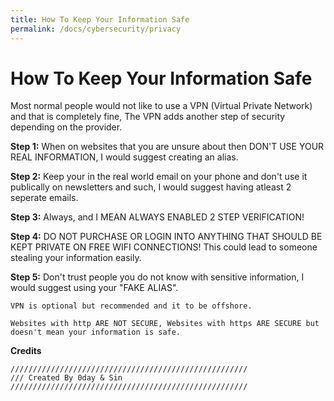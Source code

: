 ```yaml
---
title: How To Keep Your Information Safe
permalink: /docs/cybersecurity/privacy
---
```



# How To Keep Your Information Safe

Most normal people would not like to use a VPN (Virtual Private Network) and that is completely fine, The VPN adds another step of security depending on the provider.

**Step 1:** When on websites that you are unsure about then DON'T USE YOUR REAL INFORMATION, I would suggest creating an alias.

**Step 2:** Keep your in the real world email on your phone and don't use it publically on newsletters and such, I would suggest having atleast 2 seperate emails.

**Step 3:** Always, and I MEAN ALWAYS ENABLED 2 STEP VERIFICATION!

**Step 4:** DO NOT PURCHASE OR LOGIN INTO ANYTHING THAT SHOULD BE KEPT PRIVATE ON FREE WIFI CONNECTIONS! This could lead to someone stealing your information easily.

**Step 5:** Don't trust people you do not know with sensitive information, I would suggest using your "FAKE ALIAS".

``VPN is optional but recommended and it to be offshore.``

``Websites with http ARE NOT SECURE, Websites with https ARE SECURE but doesn't mean your information is safe.``

**Credits**
```
/////////////////////////////////////////////////////
/// Created By 0day & Sin
/////////////////////////////////////////////////////
```
